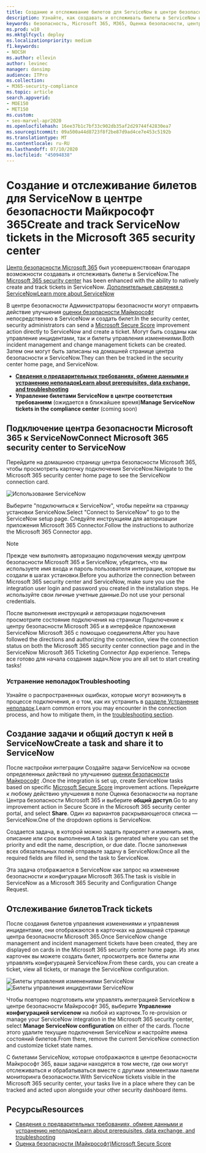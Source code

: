 ```yaml
---
title: Создание и отслеживание билетов для ServiceNow в центре безопасности Майкрософт 365
description: Узнайте, как создавать и отслеживать билеты в ServiceNow из центра безопасности Майкрософт 365.
keywords: безопасность, Microsoft 365, M365, Оценка безопасности, центр безопасности, ServiceNow, билеты, задачи
ms.prod: w10
ms.mktglfcycl: deploy
ms.localizationpriority: medium
f1.keywords:
- NOCSH
ms.author: ellevin
author: levinec
manager: dansimp
audience: ITPro
ms.collection:
- M365-security-compliance
ms.topic: article
search.appverid:
- MOE150
- MET150
ms.custom:
- seo-marvel-apr2020
ms.openlocfilehash: 16ee37b1c7bf33c902db35af2d29744f42830ea7
ms.sourcegitcommit: 09a500a44d8723f8f2be87d9ad4ce7e453c5192b
ms.translationtype: MT
ms.contentlocale: ru-RU
ms.lasthandoff: 07/10/2020
ms.locfileid: "45094838"
---
```

# <a name="create-and-track-servicenow-tickets-in-the-microsoft-365-security-center"></a><span data-ttu-id="eaf0b-104">Создание и отслеживание билетов для ServiceNow в центре безопасности Майкрософт 365</span><span class="sxs-lookup"><span data-stu-id="eaf0b-104">Create and track ServiceNow tickets in the Microsoft 365 security center</span></span>

<span data-ttu-id="eaf0b-105">[Центр безопасности Microsoft 365](overview-security-center.md) был усовершенствован благодаря возможности создавать и отслеживать билеты в ServiceNow.</span><span class="sxs-lookup"><span data-stu-id="eaf0b-105">The [Microsoft 365 security center](overview-security-center.md) has been enhanced with the ability to natively create and track tickets in ServiceNow.</span></span> [<span data-ttu-id="eaf0b-106">Дополнительные сведения о ServiceNow</span><span class="sxs-lookup"><span data-stu-id="eaf0b-106">Learn more about ServiceNow</span></span>](https://www.servicenow.com/)

<span data-ttu-id="eaf0b-107">В центре безопасности Администраторы безопасности могут отправить действие улучшения [оценки безопасности Майкрософт](microsoft-secure-score.md) непосредственно в ServiceNow и создать билет.</span><span class="sxs-lookup"><span data-stu-id="eaf0b-107">In the security center, security administrators can send a [Microsoft Secure Score](microsoft-secure-score.md) improvement action directly to ServiceNow and create a ticket.</span></span> <span data-ttu-id="eaf0b-108">Могут быть созданы как управление инцидентами, так и билеты управления изменениями.</span><span class="sxs-lookup"><span data-stu-id="eaf0b-108">Both incident management and change management tickets can be created.</span></span> <span data-ttu-id="eaf0b-109">Затем они могут быть записаны на домашней странице центра безопасности и ServiceNow.</span><span class="sxs-lookup"><span data-stu-id="eaf0b-109">They can then be tracked in the security center home page, and ServiceNow.</span></span>

- [<span data-ttu-id="eaf0b-110">**Сведения о предварительных требованиях, обмене данными и устранению неполадок**</span><span class="sxs-lookup"><span data-stu-id="eaf0b-110">**Learn about prerequisites, data exchange, and troubleshooting**</span></span>](tickets.md)
- <span data-ttu-id="eaf0b-111">**Управление билетами ServiceNow в центре соответствия требованиям** (ожидается в ближайшее время)</span><span class="sxs-lookup"><span data-stu-id="eaf0b-111">**Manage ServiceNow tickets in the compliance center** (coming soon)</span></span>

## <a name="connect-microsoft-365-security-center-to-servicenow"></a><span data-ttu-id="eaf0b-112">Подключение центра безопасности Microsoft 365 к ServiceNow</span><span class="sxs-lookup"><span data-stu-id="eaf0b-112">Connect Microsoft 365 security center to ServiceNow</span></span>

<span data-ttu-id="eaf0b-113">Перейдите на домашнюю страницу центра безопасности Microsoft 365, чтобы просмотреть карточку подключения ServiceNow.</span><span class="sxs-lookup"><span data-stu-id="eaf0b-113">Navigate to the Microsoft 365 security center home page to see the ServiceNow connection card.</span></span>

![Использование ServiceNow](../../media/do-you-use-servicenow-250.png)

<span data-ttu-id="eaf0b-115">Выберите "подключиться к ServiceNow", чтобы перейти на страницу установки ServiceNow.</span><span class="sxs-lookup"><span data-stu-id="eaf0b-115">Select "Connect to ServiceNow" to go to the ServiceNow setup page.</span></span> <span data-ttu-id="eaf0b-116">Следуйте инструкциям для авторизации приложения Microsoft 365 Connector.</span><span class="sxs-lookup"><span data-stu-id="eaf0b-116">Follow the instructions to authorize the Microsoft 365 Connector app.</span></span>

> [!NOTE]
> <span data-ttu-id="eaf0b-117">Прежде чем выполнять авторизацию подключения между центром безопасности Microsoft 365 и ServiceNow, убедитесь, что вы используете имя входа и пароль пользователя интеграции, которые вы создали в шагах установки.</span><span class="sxs-lookup"><span data-stu-id="eaf0b-117">Before you authorize the connection between Microsoft 365 security center and ServiceNow, make sure you use the integration user login and password you created in the installation steps.</span></span> <span data-ttu-id="eaf0b-118">Не используйте свои личные учетные данные.</span><span class="sxs-lookup"><span data-stu-id="eaf0b-118">Do not use your personal credentials.</span></span>

<span data-ttu-id="eaf0b-119">После выполнения инструкций и авторизации подключения просмотрите состояние подключения на странице Подключение к центру безопасности Microsoft 365 и в интерфейсе приложения ServiceNow Microsoft 365 с помощью соединителя.</span><span class="sxs-lookup"><span data-stu-id="eaf0b-119">After you have followed the directions and authorizing the connection, view the connection status on both the Microsoft 365 security center connection page and in the ServiceNow Microsoft 365 Ticketing Connector App experience.</span></span> <span data-ttu-id="eaf0b-120">Теперь все готово для начала создания задач.</span><span class="sxs-lookup"><span data-stu-id="eaf0b-120">Now you are all set to start creating tasks!</span></span>

### <a name="troubleshooting"></a><span data-ttu-id="eaf0b-121">Устранение неполадок</span><span class="sxs-lookup"><span data-stu-id="eaf0b-121">Troubleshooting</span></span>

<span data-ttu-id="eaf0b-122">Узнайте о распространенных ошибках, которые могут возникнуть в процессе подключения, и о том, как их устранить в [разделе Устранение неполадок](tickets.md#troubleshooting).</span><span class="sxs-lookup"><span data-stu-id="eaf0b-122">Learn common errors you may encounter in the connection process, and how to mitigate them, in the [troubleshooting section](tickets.md#troubleshooting).</span></span>

## <a name="create-a-task-and-share-it-to-servicenow"></a><span data-ttu-id="eaf0b-123">Создание задачи и общий доступ к ней в ServiceNow</span><span class="sxs-lookup"><span data-stu-id="eaf0b-123">Create a task and share it to ServiceNow</span></span>

<span data-ttu-id="eaf0b-124">После настройки интеграции Создайте задачи ServiceNow на основе определенных действий по улучшению [оценки безопасности Майкрософт](microsoft-secure-score.md) .</span><span class="sxs-lookup"><span data-stu-id="eaf0b-124">Once the integration is set up, create ServiceNow tasks based on specific [Microsoft Secure Score](microsoft-secure-score.md) improvement actions.</span></span> <span data-ttu-id="eaf0b-125">Перейдите к любому действию улучшения в поле Оценка безопасности на портале Центра безопасности Microsoft 365 и выберите **общий доступ**.</span><span class="sxs-lookup"><span data-stu-id="eaf0b-125">Go to any improvement action in Secure Score in the Microsoft 365 security center portal, and select **Share**.</span></span> <span data-ttu-id="eaf0b-126">Один из вариантов раскрывающегося списка — ServiceNow.</span><span class="sxs-lookup"><span data-stu-id="eaf0b-126">One of the dropdown options is ServiceNow.</span></span>

<span data-ttu-id="eaf0b-127">Создается задача, в которой можно задать приоритет и изменить имя, описание или срок выполнения.</span><span class="sxs-lookup"><span data-stu-id="eaf0b-127">A task is generated where you can set the priority and edit the name, description, or due date.</span></span> <span data-ttu-id="eaf0b-128">После заполнения всех обязательных полей отправьте задачу в ServiceNow.</span><span class="sxs-lookup"><span data-stu-id="eaf0b-128">Once all the required fields are filled in, send the task to ServiceNow.</span></span>

<span data-ttu-id="eaf0b-129">Эта задача отображается в ServiceNow как запрос на изменение безопасности и конфигурации Microsoft 365.</span><span class="sxs-lookup"><span data-stu-id="eaf0b-129">The task is visible in ServiceNow as a Microsoft 365 Security and Configuration Change Request.</span></span>

## <a name="track-tickets"></a><span data-ttu-id="eaf0b-130">Отслеживание билетов</span><span class="sxs-lookup"><span data-stu-id="eaf0b-130">Track tickets</span></span>

<span data-ttu-id="eaf0b-131">После создания билетов управления изменениями и управления инцидентами, они отображаются в карточках на домашней странице центра безопасности Microsoft 365.</span><span class="sxs-lookup"><span data-stu-id="eaf0b-131">Once ServiceNow change management and incident management tickets have been created, they are displayed on cards in the Microsoft 365 security center home page.</span></span> <span data-ttu-id="eaf0b-132">Из этих карточек вы можете создать билет, просмотреть все билеты или управлять конфигурацией ServiceNow.</span><span class="sxs-lookup"><span data-stu-id="eaf0b-132">From these cards, you can create a ticket, view all tickets, or manage the ServiceNow configuration.</span></span>

![Билеты управления изменениями ServiceNow](../../media/change-management-375.png)  ![Билеты управления инцидентами ServiceNow](../../media/incident-management-375.png)

<span data-ttu-id="eaf0b-135">Чтобы повторно подготовить или управлять интеграцией ServiceNow в центре безопасности Майкрософт 365, выберите **Управление конфигурацией servicenow** на любой из карточек.</span><span class="sxs-lookup"><span data-stu-id="eaf0b-135">To re-provision or manage your ServiceNow integration in the Microsoft 365 security center, select **Manage ServiceNow configuration** on either of the cards.</span></span> <span data-ttu-id="eaf0b-136">После этого удалите текущие подключения ServiceNow и настройте имена состояний билетов.</span><span class="sxs-lookup"><span data-stu-id="eaf0b-136">From there, remove the current ServiceNow connection and customize ticket state names.</span></span>

<span data-ttu-id="eaf0b-137">С билетами ServiceNow, которые отображаются в центре безопасности Майкрософт 365, ваши задачи находятся в том месте, где они могут отслеживаться и обрабатываться вместе с другими элементами панели мониторинга безопасности.</span><span class="sxs-lookup"><span data-stu-id="eaf0b-137">With ServiceNow tickets visible in the Microsoft 365 security center, your tasks live in a place where they can be tracked and acted upon alongside your other security dashboard items.</span></span>

## <a name="resources"></a><span data-ttu-id="eaf0b-138">Ресурсы</span><span class="sxs-lookup"><span data-stu-id="eaf0b-138">Resources</span></span>

- [<span data-ttu-id="eaf0b-139">Сведения о предварительных требованиях, обмене данными и устранению неполадок</span><span class="sxs-lookup"><span data-stu-id="eaf0b-139">Learn about prerequisites, data exchange, and troubleshooting</span></span>](tickets.md)
- [<span data-ttu-id="eaf0b-140">Оценка безопасности (Майкрософт)</span><span class="sxs-lookup"><span data-stu-id="eaf0b-140">Microsoft Secure Score</span></span>](microsoft-secure-score.md)